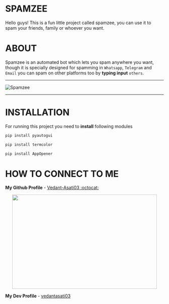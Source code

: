 # SPAMZEE

Hello guys! This is a fun little project called spamzee, you can use it to spam your friends, family or whoever you want.



# ABOUT

Spamzee is an automated bot which lets you spam anywhere you want, though it is specially designed for spamming in `Whatsapp`, `Telegram` and `Email` you can spam on other platforms too by **typing input** `others`.




_______________________________________________________________________________________________________________________________________________________________________


![Spamzee](https://user-images.githubusercontent.com/109758134/197852239-a4fcd37e-bfbf-45c2-b6bb-f58363708578.jpg)


_______________________________________________________________________________________________________________________________________________________________________




# INSTALLATION


For running this project you need to **install** following modules

```sh
pip install pyautogui
```

```sh
pip install termcolor
```

```sh
pip install AppOpener
```


# HOW TO CONNECT TO ME



    

**My Github Profile** - [Vedant-Asati03 :octocat:](https://github.com/Vedant-Asati03)     

<p align="center">
  <img width="460" height="300" src="![image](https://user-images.githubusercontent.com/109758134/198030132-cd5713f3-2a70-499c-aa99-f053d0ccf256.png/460/300)
">
</p>

**My Dev Profile** - [vedantasati03](https://dev.to/vedantasati03)

